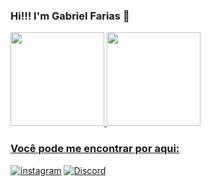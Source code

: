 ### Hi!!! I'm Gabriel Farias 👋

<!--
**Faariaas/Faruaias** is a ✨ _special_ ✨ repository because its `README.md` (this file) appears on your GitHub profile.

Here are some ideas to get you started:

- 🔭 I’m currently working on ...
- 🌱 I’m currently learning ...
- 👯 I’m looking to collaborate on ...
- 🤔 I’m looking for help with ...
- 💬 Ask me about ...
- 📫 How to reach me: ...
- 😄 Pronouns: ...
- ⚡ Fun fact: ...
-->

<a href="https://github.com/Faariaas/">
  <img height="150em" src="https://github-readme-stats.vercel.app/api?username=Faariaas&show_icons=false&theme=dracula&title_color=1DE0BC&include_all_commits=true&count_private=true"/>
    
  <img height="150em" src="https://github-readme-stats.vercel.app/api/top-langs/?username=Faariaas&layout=compact&langs_count=7&theme=dracula&title_color=1DE0BC"/>

  <br>
  
  <h3 align="left">Você pode me encontrar por aqui:</h3>
  
[![instagram](https://img.shields.io/badge/Instagram-E4405F?style=for-the-badge&logo=instagram&logoColor=white)](https://www.instagram.com/_faariaas_/)
[![Discord](https://img.shields.io/badge/Discord-7289DA?style=for-the-badge&logo=discord&logoColor=white)](https://discord.gg/whnTfP6VDa)
